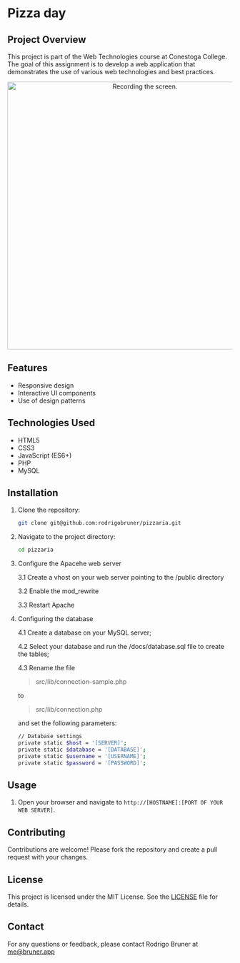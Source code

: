 # Pizza day

## Project Overview

This project is part of the Web Technologies course at Conestoga College. The goal of this assignment is to develop a web application that demonstrates the use of various web technologies and best practices.

<p align="center">
<img src="scscreen_recording.gif" alt="Recording the screen." style="width:600px;"/>
</p>


## Features

- Responsive design
- Interactive UI components
- Use of design patterns

## Technologies Used

- HTML5
- CSS3
- JavaScript (ES6+)
- PHP
- MySQL

## Installation

1. Clone the repository:
    ```bash
    git clone git@github.com:rodrigobruner/pizzaria.git
    ```
2. Navigate to the project directory:
    ```bash
    cd pizzaria
    ```
3. Configure the Apacehe web server 

    3.1 Create a vhost on your web server pointing to the /public directory

    3.2 Enable the mod_rewrite

    3.3 Restart Apache

4. Configuring the database

    4.1 Create a database on your MySQL server;
    
    4.2 Select your database and run the /docs/database.sql file to create the tables;

    4.3 Rename the file 
    
    > src/lib/connection-sample.php 

    to 

    >src/lib/connection.php 
    
    and set the following parameters:

     ```bash   
    // Database settings
    private static $host = '[SERVER]';
    private static $database = '[DATABASE]';
    private static $username = '[USERNAME]';
    private static $password = '[PASSWORD]';
      ```

## Usage

1. Open your browser and navigate to `http://[HOSTNAME]:[PORT OF YOUR WEB SERVER]`.

## Contributing

Contributions are welcome! Please fork the repository and create a pull request with your changes.

## License

This project is licensed under the MIT License. See the [LICENSE](LICENSE) file for details.

## Contact

For any questions or feedback, please contact Rodrigo Bruner at me@bruner.app
